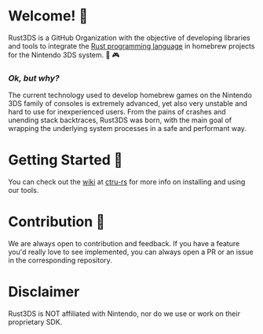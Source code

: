 # Welcome! 👋

Rust3DS is a GitHub Organization with the objective of developing libraries and tools to integrate the [Rust programming language](https://www.rust-lang.org/)
in homebrew projects for the Nintendo 3DS system. 🦀 🎮

### _Ok, but why?_
The current technology used to develop homebrew games on the Nintendo 3DS family of consoles is extremely advanced, yet also very
unstable and hard to use for inexperienced users. From the pains of crashes and unending stack backtraces, Rust3DS was born, with the main goal of wrapping
the underlying system processes in a safe and performant way.

# Getting Started 🏃
You can check out the [wiki](https://github.com/rust3ds/ctru-rs/wiki) at [ctru-rs](https://github.com/rust3ds/ctru-rs) for more info on
installing and using our tools.

# Contribution 🔧

We are always open to contribution and feedback. If you have a feature you'd really love to see implemented, you can always open a PR or an issue
in the corresponding repository.

# Disclaimer
Rust3DS is NOT affiliated with Nintendo, nor do we use or work on their proprietary SDK.
